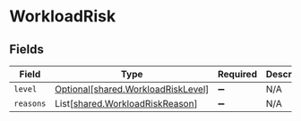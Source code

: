 # WorkloadRisk


## Fields

| Field                                                                          | Type                                                                           | Required                                                                       | Description                                                                    |
| ------------------------------------------------------------------------------ | ------------------------------------------------------------------------------ | ------------------------------------------------------------------------------ | ------------------------------------------------------------------------------ |
| `level`                                                                        | [Optional[shared.WorkloadRiskLevel]](../../models/shared/workloadrisklevel.md) | :heavy_minus_sign:                                                             | N/A                                                                            |
| `reasons`                                                                      | List[[shared.WorkloadRiskReason](../../models/shared/workloadriskreason.md)]   | :heavy_minus_sign:                                                             | N/A                                                                            |